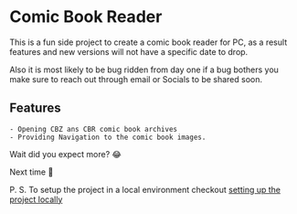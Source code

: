 # Comic Book Reader

This is a fun side project to create a comic book reader for PC, as a result<br>
features and new versions will not have a specific date to drop.

Also it is most likely to be bug ridden from day one if a bug bothers you make
sure to reach out through email or Socials to be shared soon.

## Features
    - Opening CBZ ans CBR comic book archives
    - Providing Navigation to the comic book images.

Wait did you expect more?
&#128514;

Next time &#128075;

P. S. To setup the project in a local environment checkout [setting up the project locally](./SETUP.md)
